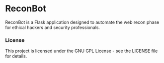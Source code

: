 # ReconBot

ReconBot is a Flask application designed to automate the web recon phase for ethical hackers and security professionals.

### License

This project is licensed under the GNU GPL License - see the LICENSE file for details.